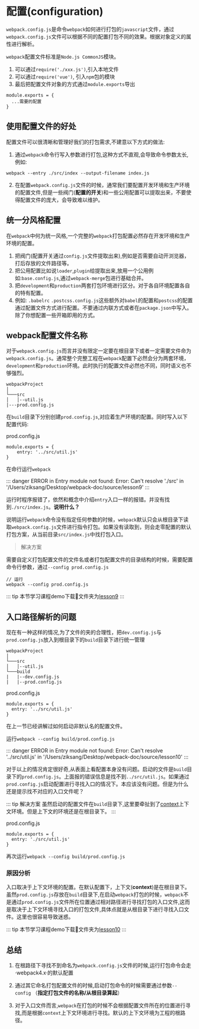 # 配置(configuration)

`webpack.config.js`是命令`webpack`如何进行打包的`javascript`文件，通过`webpack.config.js`文件可以根据不同的配置打包不同的效果。根据对象定义的属性进行解析。

`webpack`配置文件标准是`Node.js CommonJS`模块。

1. 可以通过`require('./xxx.js')`,引入本地文件
2. 可以通过`require('vue')`, 引入`npm`包的模块
3. 最后把配置文件对象的方式通过`module.exports`导出

```
module.exports = {
  ...需要的配置
}
```

## 使用配置文件的好处

配置文件可以很清晰和管理好我们的打包需求,不建意以下方式的做法:

1. 通过`webpack`命令行写入参数进行打包,这种方式不直观,会导致命令参数太长,例如:

```
webpack --entry ./src/index --output-filename index.js
```

2. 在配置`webpack.config.js`文件的时候，通常我们要配置开发环境和生产环境的配置文件,但是一些阀门(**配置的开关**)和一些公用配置可以提取出来，不要使得配置文件的庞大，会导致难以维护。


## 统一分风格配置

在`webpack`中何为统一风格,一个完整的`webpack`打包配置必然存在开发环境和生产环境的配置。

1. 把阀门(配置开关通过`config.js`文件提取出来),例如是否需要自动开浏览器，打后存放的文件路径等。
2. 把公用配置比如说`loader`,`plugin`给提取出来,放用一个公用例如:`base.config.js`,通过`webpack-merge`包进行基础合并。
3. 把`development`和`production`两套打包环境进行区分。对于各自环境配置各自的特有配置。
4. 例如: `.babelrc` `.postcss.config.js`这些额外对`babel`的配置和`postcss`的配置通过配置文件方式进行配置。不要通过内联方式或者在`package.json`中写入。除了你想配置一些开箱即用的方式。

## webpack配置文件名称

对于`webpack.config.js`而言并没有限定一定要在根目录下或者一定需要文件命为`webpack.config.js`。通常整个完整工程在`webpack`配置下必然会分为两套环境，`development`和`production`环境。此时执行的配置文件必然也不同，同时语义也不够强烈。


```
webpackProject
│
└───src
│   │--util.js
|---prod.config.js
```

在`build`目录下分别创建`prod.config.js`,对应着生产环境的配置。同时写入以下配置代码:


prod.config.js

```
module.exports = {
    entry: '../src/util.js'
}
```

在命行运行`webpack`

::: danger
ERROR in Entry module not found: Error: Can't resolve './src' in '/Users/ziksang/Desktop/webpack-doc/source/lesson9'
:::

运行时程序报错了，依然和概念中介绍`entry`入口一样的报错。并没有找到`./src/index.js`。**说明什么？**

说明运行`webpack`命令没有指定任何参数的时候，`webpack`默认只会从根目录下读取`webpack.config.js`文件进行指令打包。如果没有读取到，则会走零配置的默认打包方案，从当前目录`src/index.js`中找打包入口。

> 解决方案

需要自定义打包配置文件的文件名或者打包配置文件的目录结构的时候，需要配置命令行参数，通过`--config prod.config.js`

```
// 运行
webpack --config prod.config.js
```


::: tip
本节学习课程demo下载文件夹为[lesson9](https://github.com/494755899/Webpack-learning/tree/master/source)
:::

## 入口路径解析的问题

现在有一种这样的情况,为了文件的夹的合理性，把`dev.config.js`与`prod.config.js`放入到根目录下的`build`目录下进行统一管理

```
webpackProject
│
└───src
│   │--util.js
└───build
|   |--dev.config.js
|   |--prod.config.js
```

prod.config.js

```
module.exports = {
  entry: '../src/util.js'
}
```

在上一节已经讲解过如何启动非默认名的配置文件。

运行`webpack --config build/prod.config.js`

::: danger
ERROR in Entry module not found: Error: Can't resolve '../src/util.js' in '/Users/ziksang/Desktop/webpack-doc/source/lesson10'
:::

对于以上的情况肯定很好奇,从表面上看配置本身没有问题。启动的文件是`build`目录下的`prod.config.js`。上面报的错误信息是找不到`../src/util.js`。如果通过`prod.config.js`启动配置进行寻找入口的情况下。本应该没有问题。但是为什么还是提示找不对应的入口文件呢？

::: tip 解决方案
虽然启动的配置文件在`build`目录下,这里要牵扯到了[context](http://www.baidu.com)上下文环境。但是上下文的环境还是在根目录下。
:::

prod.config.js

```
module.exports = {
  entry: './src/util.js'
}
```

再次运行`webpack --config build/prod.config.js`

### 原因分析

入口取决于上下文环境的配置。在默认配置下，上下文(**context**)是在根目录下。虽然`prod.config.js`存放在`build`目录下,在启动`webpack`打包的时候，`webpack`不是通过`prod.config.js`文件所在位置通过相对路径进行寻找打包的入口文件,这而是取决于上下文环境寻找入口的打包文件,具体点就是从根目录下进行寻找入口文件。这里也很容易导致迷惑。

::: tip
本节学习课程demo下载文件夹为[lesson10](https://github.com/494755899/Webpack-learning/tree/master/source)
:::

## 总结

1. 在根路径下寻找不到命名为`webpack.config.js`文件的时候,运行打包命令会走·webpack4.x·的默认配置

2. 通过其它命名打包配置文件的时候,启动打包命令的时候需要通过参数`--config` （**指定打包文件的名称/从根目录算起**）

3. 对于入口文件而言,`webpack`在打包的时候不会根据配置文件所在的位置进行寻找,而是根据`context`上下文环境进行寻找。默认的上下文环境为工程的根路径。

